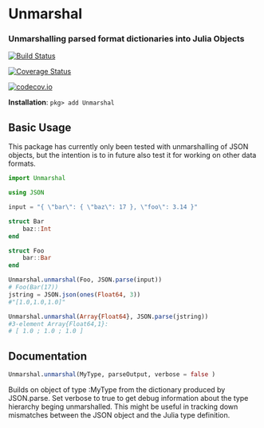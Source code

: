 # Unmarshal
### Unmarshalling parsed format dictionaries into Julia Objects

[![Build Status](https://travis-ci.org/lwabeke/Unmarshal.jl.svg?branch=master)](https://travis-ci.org/lwabeke/Unmarshal.jl)

[![Coverage Status](https://coveralls.io/repos/lwabeke/Unmarshal.jl/badge.svg?branch=master&service=github)](https://coveralls.io/github/lwabeke/Unmarshal.jl?branch=master)

[![codecov.io](http://codecov.io/github/lwabeke/Unmarshal.jl/coverage.svg?branch=master)](http://codecov.io/github/lwabeke/Unmarshal.jl?branch=master)


**Installation**: `pkg> add Unmarshal`


## Basic Usage

This package has currently only been tested with unmarshalling of JSON objects, but the intention is to in future also test it for working on other data formats.

```julia
import Unmarshal

using JSON

input = "{ \"bar\": { \"baz\": 17 }, \"foo\": 3.14 }"

struct Bar
    baz::Int
end

struct Foo
    bar::Bar
end

Unmarshal.unmarshal(Foo, JSON.parse(input))
# Foo(Bar(17))
jstring = JSON.json(ones(Float64, 3))
#"[1.0,1.0,1.0]"

Unmarshal.unmarshal(Array{Float64}, JSON.parse(jstring))
#3-element Array{Float64,1}:
# [ 1.0 ; 1.0 ; 1.0 ]
```

## Documentation

```julia
Unmarshal.unmarshal(MyType, parseOutput, verbose = false )
```
Builds on object of type :MyType from the dictionary produced by JSON.parse. Set verbose to true to get debug information about the type hierarchy beging unmarshalled. This might be useful in tracking down mismatches between the JSON object and the Julia type definition.


